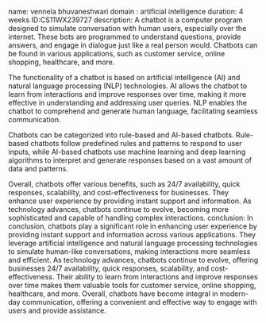 name: vennela bhuvaneshwari 
domain : artificial intelligence
duration: 4 weeks
ID:CS11WX239727
description:
A chatbot is a computer program designed to simulate conversation with human users, especially over the internet. These bots are programmed to understand questions, provide answers, and engage in dialogue just like a real person would. Chatbots can be found in various applications, such as customer service, online shopping, healthcare, and more.

The functionality of a chatbot is based on artificial intelligence (AI) and natural language processing (NLP) technologies. AI allows the chatbot to learn from interactions and improve responses over time, making it more effective in understanding and addressing user queries. NLP enables the chatbot to comprehend and generate human language, facilitating seamless communication.

Chatbots can be categorized into rule-based and AI-based chatbots. Rule-based chatbots follow predefined rules and patterns to respond to user inputs, while AI-based chatbots use machine learning and deep learning algorithms to interpret and generate responses based on a vast amount of data and patterns.

Overall, chatbots offer various benefits, such as 24/7 availability, quick responses, scalability, and cost-effectiveness for businesses. They enhance user experience by providing instant support and information. As technology advances, chatbots continue to evolve, becoming more sophisticated and capable of handling complex interactions.
conclusion:
In conclusion, chatbots play a significant role in enhancing user experience by providing instant support and information across various applications. They leverage artificial intelligence and natural language processing technologies to simulate human-like conversations, making interactions more seamless and efficient. As technology advances, chatbots continue to evolve, offering businesses 24/7 availability, quick responses, scalability, and cost-effectiveness. Their ability to learn from interactions and improve responses over time makes them valuable tools for customer service, online shopping, healthcare, and more. Overall, chatbots have become integral in modern-day communication, offering a convenient and effective way to engage with users and provide assistance.
